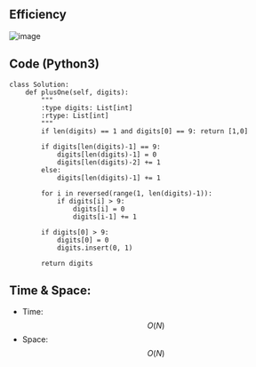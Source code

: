 ## Efficiency
![image](https://github.com/KCP17/Leetcode-solutions/assets/148914885/0d81d815-df4a-491a-adbf-b15a1dc494d9)

## Code (Python3)
```python3 []
class Solution:
    def plusOne(self, digits):
        """
        :type digits: List[int]
        :rtype: List[int]
        """
        if len(digits) == 1 and digits[0] == 9: return [1,0]
        
        if digits[len(digits)-1] == 9:
            digits[len(digits)-1] = 0
            digits[len(digits)-2] += 1
        else:
            digits[len(digits)-1] += 1

        for i in reversed(range(1, len(digits)-1)):
            if digits[i] > 9:
                digits[i] = 0
                digits[i-1] += 1

        if digits[0] > 9:
            digits[0] = 0
            digits.insert(0, 1)

        return digits
```
## Time & Space:
* Time: $$O(N)$$
* Space: $$O(N)$$
